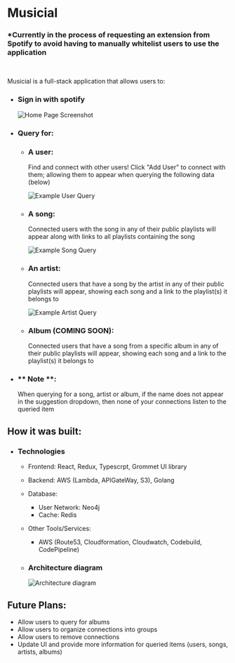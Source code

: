 # Musicial

### \*Currently in the process of requesting an extension from Spotify to avoid having to manually whitelist users to use the application

<br>

Musicial is a full-stack application that allows users to:

- ### Sign in with spotify
  ![Home Page Screenshot](https://i.imgur.com/WdCcrHX.png)
- ### Query for:

  - ### A user:

    Find and connect with other users! Click "Add User" to connect with them; allowing them to appear when querying the following data (below)

    ![Example User Query](https://i.imgur.com/wi6IfYA.png)

  - ### A song:

    Connected users with the song in any of their public playlists will appear along with links to all playlists containing the song

    ![Example Song Query](https://i.imgur.com/y0f8OV0.png)

  - ### An artist:

    Connected users that have a song by the artist in any of their public playlists will appear, showing each song and a link to the playlist(s) it belongs to

    ![Example Artist Query](https://i.imgur.com/HNMCMOD.png)

  - ### Album (COMING SOON):
    Connected users that have a song from a specific album in any of their public playlists will appear, showing each song and a link to the playlist(s) it belongs to

- ### \*\* Note \*\*:
  When querying for a song, artist or album, if the name does not appear in the suggestion dropdown, then none of your connections listen to the queried item

## How it was built:

- ### Technologies

  - Frontend: React, Redux, Typescrpt, Grommet UI library
  - Backend: AWS (Lambda, APIGateWay, S3), Golang
  - Database:
    - User Network: Neo4j
    - Cache: Redis
  - Other Tools/Services:

    - AWS (Route53, Cloudformation, Cloudwatch, Codebuild, CodePipeline)

  - ### Architecture diagram
    ![Architecture diagram](https://i.imgur.com/sd8qZbC.png)

## Future Plans:

- Allow users to query for albums
- Allow users to organize connections into groups
- Allow users to remove connections
- Update UI and provide more information for queried items (users, songs, artists, albums)
